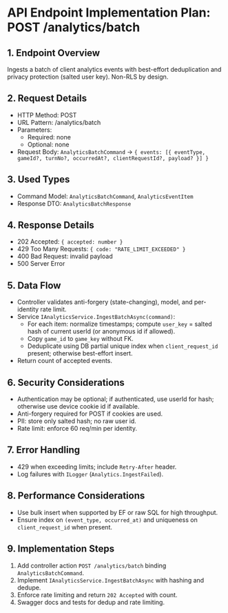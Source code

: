 # API Endpoint Implementation Plan: POST /analytics/batch

## 1. Endpoint Overview
Ingests a batch of client analytics events with best-effort deduplication and privacy protection (salted user key). Non-RLS by design.

## 2. Request Details
- HTTP Method: POST
- URL Pattern: /analytics/batch
- Parameters:
  - Required: none
  - Optional: none
- Request Body: `AnalyticsBatchCommand` → `{ events: [{ eventType, gameId?, turnNo?, occurredAt?, clientRequestId?, payload? }] }`

## 3. Used Types
- Command Model: `AnalyticsBatchCommand`, `AnalyticsEventItem`
- Response DTO: `AnalyticsBatchResponse`

## 4. Response Details
- 202 Accepted: `{ accepted: number }`
- 429 Too Many Requests: `{ code: "RATE_LIMIT_EXCEEDED" }`
- 400 Bad Request: invalid payload
- 500 Server Error

## 5. Data Flow
- Controller validates anti-forgery (state-changing), model, and per-identity rate limit.
- Service `IAnalyticsService.IngestBatchAsync(command)`:
  - For each item: normalize timestamps; compute `user_key` = salted hash of current userId (or anonymous id if allowed).
  - Copy `game_id` to `game_key` without FK.
  - Deduplicate using DB partial unique index when `client_request_id` present; otherwise best-effort insert.
- Return count of accepted events.

## 6. Security Considerations
- Authentication may be optional; if authenticated, use userId for hash; otherwise use device cookie id if available.
- Anti-forgery required for POST if cookies are used.
- PII: store only salted hash; no raw user id.
- Rate limit: enforce 60 req/min per identity.

## 7. Error Handling
- 429 when exceeding limits; include `Retry-After` header.
- Log failures with `ILogger` (`Analytics.IngestFailed`).

## 8. Performance Considerations
- Use bulk insert when supported by EF or raw SQL for high throughput.
- Ensure index on `(event_type, occurred_at)` and uniqueness on `client_request_id` when present.

## 9. Implementation Steps
1. Add controller action `POST /analytics/batch` binding `AnalyticsBatchCommand`.
2. Implement `IAnalyticsService.IngestBatchAsync` with hashing and dedupe.
3. Enforce rate limiting and return `202 Accepted` with count.
4. Swagger docs and tests for dedup and rate limiting.

